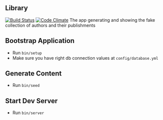 Library
--
[![Build
Status](https://semaphoreci.com/api/v1/projects/6b0b1fdd-a687-4a67-a6e9-193a9486898a/537477/badge.svg)](https://semaphoreci.com/VladimirMikhailov/library)
[![Code
Climate](https://codeclimate.com/github/VladimirMikhailov/library/badges/gpa.svg)](https://codeclimate.com/github/VladimirMikhailov/library)
The app generating and showing the fake collection of authors
and their publishments

Bootstrap Application
--

- Run `bin/setup`
- Make sure you have right db connection values at `config/database.yml`


Generate Content
--

- Run `bin/seed`


Start Dev Server
--

- Run `bin/server`
